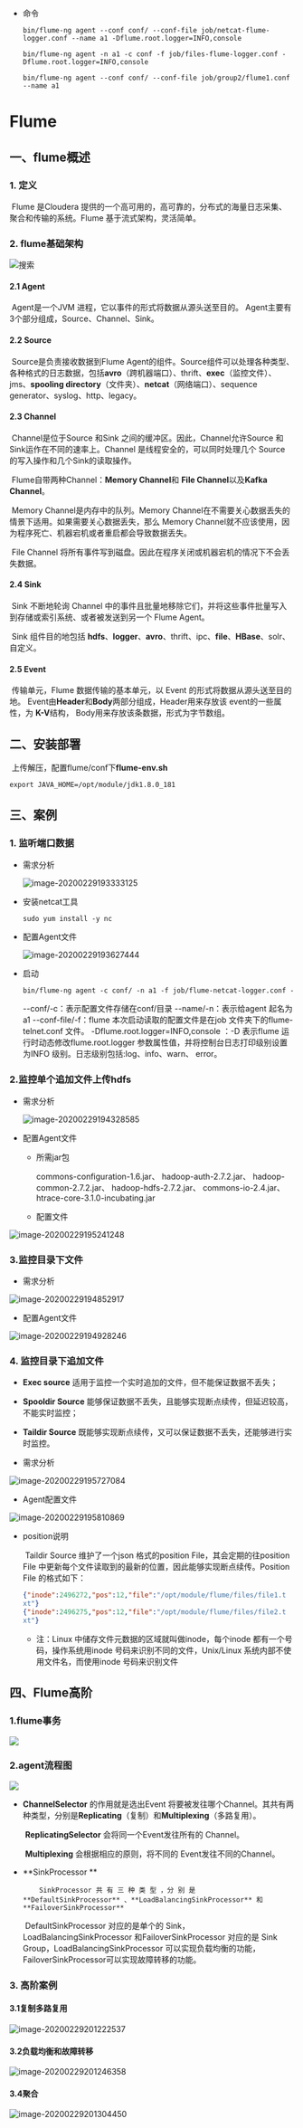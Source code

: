 + 命令

	```
	bin/flume-ng agent --conf conf/ --conf-file job/netcat-flume-logger.conf --name a1 -Dflume.root.logger=INFO,console
	
	bin/flume-ng agent -n a1 -c conf -f job/files-flume-logger.conf -Dflume.root.logger=INFO,console
	
	bin/flume-ng agent --conf conf/ --conf-file job/group2/flume1.conf --name a1
	```

# Flume

## 一、flume概述
### 1. 定义
​    	Flume 是Cloudera 提供的一个高可用的，高可靠的，分布式的海量日志采集、聚合和传输的系统。Flume 基于流式架构，灵活简单。

### 2. flume基础架构
![搜索](image/2020-02-29-07-42-43.png)
#### 2.1 Agent
​    Agent是一个JVM 进程，它以事件的形式将数据从源头送至目的。 Agent主要有3个部分组成，Source、Channel、Sink。

#### 2.2 Source
​		Source是负责接收数据到Flume Agent的组件。Source组件可以处理各种类型、各种格式的日志数据，包括**avro**（跨机器端口）、thrift、**exec**（监控文件）、jms、**spooling directory**（文件夹）、**netcat**（网络端口）、sequence generator、syslog、http、legacy。 

#### 2.3 Channel
​		Channel是位于Source 和Sink 之间的缓冲区。因此，Channel允许Source 和Sink运作在不同的速率上。Channel 是线程安全的，可以同时处理几个 Source 的写入操作和几个Sink的读取操作。

​		Flume自带两种Channel：**Memory Channel**和 **File Channel**以及**Kafka Channel**。

​		Memory Channel是内存中的队列。Memory Channel在不需要关心数据丢失的情景下适用。如果需要关心数据丢失，那么 Memory Channel就不应该使用，因为程序死亡、机器宕机或者重启都会导致数据丢失。 

​    	File Channel 将所有事件写到磁盘。因此在程序关闭或机器宕机的情况下不会丢失数据。

#### 2.4 Sink

​		Sink 不断地轮询 Channel 中的事件且批量地移除它们，并将这些事件批量写入到存储或索引系统、或者被发送到另一个 Flume Agent。

​		Sink 组件目的地包括 **hdfs**、**logger**、**avro**、thrift、ipc、**file**、**HBase**、solr、自定义。

#### 2.5 Event

​		传输单元，Flume 数据传输的基本单元，以 Event 的形式将数据从源头送至目的地。 Event由**Header**和**Body**两部分组成，Header用来存放该 event的一些属性，为 **K-V**结构， Body用来存放该条数据，形式为字节数组。 

## 二、安装部署

​		上传解压，配置flume/conf下**flume-env.sh**

```xml
export JAVA_HOME=/opt/module/jdk1.8.0_181
```

## 三、案例

### 1. 监听端口数据

 +  需求分析

	![image-20200229193333125](image/image-20200229193333125.png)

+ 安装netcat工具

	```
	sudo yum install -y nc
	```

+ 配置Agent文件

	![image-20200229193627444](image/image-20200229193627444.png)



+ 启动

	```xml
	bin/flume-ng agent -c conf/ -n a1 -f job/flume-netcat-logger.conf -Dflume.root.logger=INFO,console
	```

	--conf/-c：表示配置文件存储在conf/目录
	--name/-n：表示给agent 起名为a1
	--conf-file/-f：flume 本次启动读取的配置文件是在job 文件夹下的flume-telnet.conf
	文件。
	-Dflume.root.logger=INFO,console ：-D 表示flume 运行时动态修改flume.root.logger
	参数属性值，并将控制台日志打印级别设置为INFO 级别。日志级别包括:log、info、warn、
	error。

### 2.监控单个追加文件上传hdfs

+ 需求分析

	![image-20200229194328585](image/image-20200229194328585.png)

+ 配置Agent文件

	+ 所需jar包

		commons-configuration-1.6.jar、
		hadoop-auth-2.7.2.jar、
		hadoop-common-2.7.2.jar、
		hadoop-hdfs-2.7.2.jar、
		commons-io-2.4.jar、
		htrace-core-3.1.0-incubating.jar

	+ 配置文件

![image-20200229195241248](image/image-20200229195241248.png)

### 3.监控目录下文件

+ 需求分析

![image-20200229194852917](image/image-20200229194852917.png)

+ 配置Agent文件

![image-20200229194928246](image/image-20200229194928246.png)

### 4. 监控目录下追加文件

+ **Exec source** 适用于监控一个实时追加的文件，但不能保证数据不丢失；

+ **Spooldir Source** 能够保证数据不丢失，且能够实现断点续传，但延迟较高，不能实时监控；

+ **Taildir Source** 既能够实现断点续传，又可以保证数据不丢失，还能够进行实时监控。



+ 需求分析

![image-20200229195727084](image/image-20200229195727084.png)

+ Agent配置文件

![image-20200229195810869](image/image-20200229195810869.png)

+ position说明

	​		Taildir Source 维护了一个json 格式的position File，其会定期的往position File
	中更新每个文件读取到的最新的位置，因此能够实现断点续传。Position File 的格式如下：

	```json
	{"inode":2496272,"pos":12,"file":"/opt/module/flume/files/file1.t
	xt"}
	{"inode":2496275,"pos":12,"file":"/opt/module/flume/files/file2.t
	xt"}
	```

	+ 注：Linux 中储存文件元数据的区域就叫做inode，每个inode 都有一个号码，操作系统用inode 号码来识别不同的文件，Unix/Linux 系统内部不使用文件名，而使用inode 号码来识别文件

## 四、Flume高阶

### 1.flume事务

![](image/2020-02-29-10-59-48.png)
### 2.agent流程图
![](image/2020-02-29-11-00-29.png)

+ **ChannelSelector** 的作用就是选出Event 将要被发往哪个Channel。其共有两种类型，分别是**Replicating**（复制）和**Multiplexing**（多路复用）。

	​        **ReplicatingSelector** 会将同一个Event发往所有的 Channel。

	​        **Multiplexing** 会根据相应的原则，将不同的 Event发往不同的Channel。

+ **SinkProcessor **

	  	  SinkProcessor 共 有 三 种 类 型 ，分 别 是 **DefaultSinkProcessor** 、**LoadBalancingSinkProcessor** 和**FailoverSinkProcessor**

	​     	DefaultSinkProcessor 对应的是单个的 Sink，LoadBalancingSinkProcessor 和FailoverSinkProcessor 对应的是 Sink Group，LoadBalancingSinkProcessor 可以实现负载均衡的功能，FailoverSinkProcessor可以实现故障转移的功能。   

### 3. 高阶案例

#### 3.1复制多路复用

![image-20200229201222537](image/image-20200229201222537.png)

#### 3.2负载均衡和故障转移

![image-20200229201246358](image/image-20200229201246358.png)

#### 3.4聚合

![image-20200229201304450](image/image-20200229201304450.png)